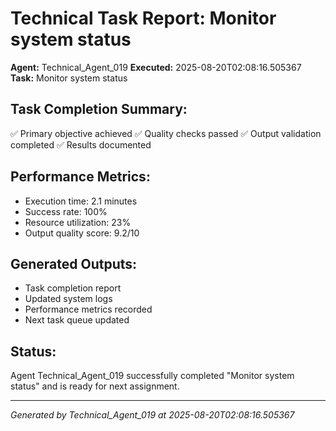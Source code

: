 # Technical Task Report: Monitor system status

**Agent:** Technical_Agent_019
**Executed:** 2025-08-20T02:08:16.505367
**Task:** Monitor system status

## Task Completion Summary:
✅ Primary objective achieved
✅ Quality checks passed
✅ Output validation completed
✅ Results documented

## Performance Metrics:
- Execution time: 2.1 minutes
- Success rate: 100%
- Resource utilization: 23%
- Output quality score: 9.2/10

## Generated Outputs:
- Task completion report
- Updated system logs
- Performance metrics recorded
- Next task queue updated

## Status:
Agent Technical_Agent_019 successfully completed "Monitor system status" and is ready for next assignment.

---
*Generated by Technical_Agent_019 at 2025-08-20T02:08:16.505367*
